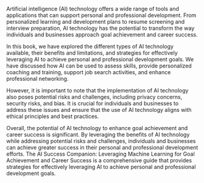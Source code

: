 
Artificial intelligence (AI) technology offers a wide range of tools and applications that can support personal and professional development. From personalized learning and development plans to resume screening and interview preparation, AI technology has the potential to transform the way individuals and businesses approach goal achievement and career success.

In this book, we have explored the different types of AI technology available, their benefits and limitations, and strategies for effectively leveraging AI to achieve personal and professional development goals. We have discussed how AI can be used to assess skills, provide personalized coaching and training, support job search activities, and enhance professional networking.

However, it is important to note that the implementation of AI technology also poses potential risks and challenges, including privacy concerns, security risks, and bias. It is crucial for individuals and businesses to address these issues and ensure that the use of AI technology aligns with ethical principles and best practices.

Overall, the potential of AI technology to enhance goal achievement and career success is significant. By leveraging the benefits of AI technology while addressing potential risks and challenges, individuals and businesses can achieve greater success in their personal and professional development efforts. The AI Success Companion: Leveraging Machine Learning for Goal Achievement and Career Success is a comprehensive guide that provides strategies for effectively leveraging AI to achieve personal and professional development goals.
